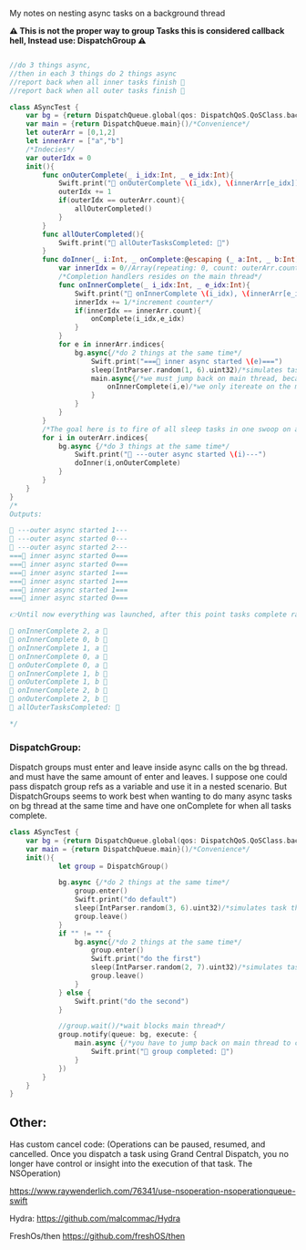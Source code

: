 My notes on nesting async tasks on a background thread<!--more-->

**⚠️️ This is not the proper way to group Tasks this is considered callback hell, Instead use: DispatchGroup ⚠️️**

```swift

//do 3 things async,
//then in each 3 things do 2 things async
//report back when all inner tasks finish 🍏
//report back when all outer tasks finish 🏁

class ASyncTest {
    var bg = {return DispatchQueue.global(qos: DispatchQoS.QoSClass.background)}()/*Convenience*/
	var main = {return DispatchQueue.main}()/*Convenience*/
    let outerArr = [0,1,2]
    let innerArr = ["a","b"]
    /*Indecies*/
    var outerIdx = 0
    init(){
        func onOuterComplete(_ i_idx:Int, _ e_idx:Int){
            Swift.print("🍏 onOuterComplete \(i_idx), \(innerArr[e_idx]) 🍏")
            outerIdx += 1
            if(outerIdx == outerArr.count){
                allOuterCompleted()
            }
        }
        func allOuterCompleted(){
            Swift.print("🏁 allOuterTasksCompleted: 🏁")
        }
        func doInner(_ i:Int, _ onComplete:@escaping (_ a:Int, _ b:Int)->Void){
            var innerIdx = 0//Array(repeating: 0, count: outerArr.count)//basically just creates this [0,0,0]
            /*Completion handlers resides on the main thread*/
            func onInnerComplete(_ i_idx:Int, _ e_idx:Int){
                Swift.print("🍌 onInnerComplete \(i_idx), \(innerArr[e_idx]) 🍌")
                innerIdx += 1/*increment counter*/
                if(innerIdx == innerArr.count){
                    onComplete(i_idx,e_idx)
                }
            }
            for e in innerArr.indices{
                bg.async{/*do 2 things at the same time*/
                    Swift.print("===🚗 inner async started \(e)===")
                    sleep(IntParser.random(1, 6).uint32)/*simulates task that takes between 1 and 6 secs*/
                    main.async{/*we must jump back on main thread, because we want to manipulate a variable that resids on the main thread*/
                        onInnerComplete(i,e)/*we only itereate on the main thread via this method*/
                    }
                }
            }
        }
        /*The goal here is to fire of all sleep tasks in one swoop on a bg thread, 6 sleep tasks at once. not one after the other*/
        for i in outerArr.indices{
            bg.async {/*do 3 things at the same time*/
                Swift.print("🚄 ---outer async started \(i)---")
                doInner(i,onOuterComplete)
            }
        }
    }
}
/*
Outputs:

🚄 ---outer async started 1---
🚄 ---outer async started 0---
🚄 ---outer async started 2---
===🚗 inner async started 0===
===🚗 inner async started 0===
===🚗 inner async started 1===
===🚗 inner async started 1===
===🚗 inner async started 1===
===🚗 inner async started 0===

👉Until now everything was launched, after this point tasks complete randomly on a random delay👈

🍌 onInnerComplete 2, a 🍌
🍌 onInnerComplete 0, b 🍌
🍌 onInnerComplete 1, a 🍌
🍌 onInnerComplete 0, a 🍌
🍏 onOuterComplete 0, a 🍏
🍌 onInnerComplete 1, b 🍌
🍏 onOuterComplete 1, b 🍏
🍌 onInnerComplete 2, b 🍌
🍏 onOuterComplete 2, b 🍏
🏁 allOuterTasksCompleted: 🏁

*/
```


### DispatchGroup:
Dispatch groups must enter and leave inside async calls on the bg thread. and must have the same amount of enter and leaves.
I suppose one could pass dispatch group refs as a variable and use it in a nested scenario. But DispatchGroups seems to work best when wanting to do many async tasks on bg thread at the same time and have one onComplete for when all tasks complete.

```swift
class ASyncTest {
    var bg = {return DispatchQueue.global(qos: DispatchQoS.QoSClass.background)}()/*Convenience*/
	var main = {return DispatchQueue.main}()/*Convenience*/
    init(){
            let group = DispatchGroup()

            bg.async {/*do 2 things at the same time*/
                group.enter()
                Swift.print("do default")
                sleep(IntParser.random(3, 6).uint32)/*simulates task that takes between 1 and 6 secs*/
                group.leave()
            }
            if "" != "" {
                bg.async{/*do 2 things at the same time*/
                    group.enter()
                    Swift.print("do the first")
                    sleep(IntParser.random(2, 7).uint32)/*simulates task that takes between 1 and 6 secs*/
                    group.leave()
                }
            } else {
                Swift.print("do the second")
            }

            //group.wait()/*wait blocks main thread*/
            group.notify(queue: bg, execute: {
                main.async {/*you have to jump back on main thread to call things on main thread as this scope is still on bg thread*/
                    Swift.print("🏁 group completed: 🏁")
                }
            })
        }
    }
}
```

## Other:
Has custom cancel code: (Operations can be paused, resumed, and cancelled. Once you dispatch a task using Grand Central Dispatch, you no longer have control or insight into the execution of that task. The NSOperation)

https://www.raywenderlich.com/76341/use-nsoperation-nsoperationqueue-swift

Hydra:
https://github.com/malcommac/Hydra

FreshOs/then
https://github.com/freshOS/then
